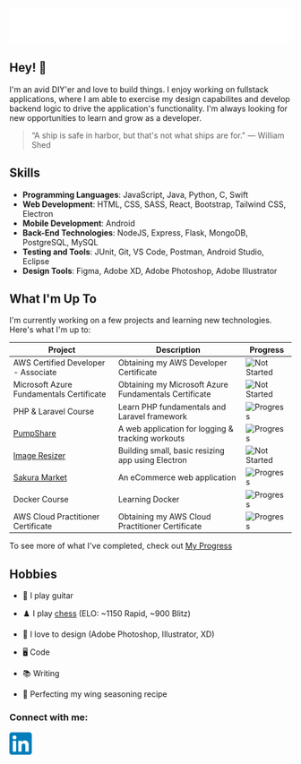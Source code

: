 <div align="center">
  <img src="git_headerGradient.svg"/>
</div>

## Hey! 👋

I'm an avid DIY'er and love to build things. I enjoy working on fullstack applications, where I am able to exercise my design capabilites and develop backend logic to drive the application's functionality. I'm always looking for new opportunities to learn and grow as a developer.

> “A ship is safe in harbor, but that's not what ships are for." — William Shed

## Skills

- **Programming Languages**: JavaScript, Java, Python, C, Swift
- **Web Development**: HTML, CSS, SASS, React, Bootstrap, Tailwind CSS, Electron
- **Mobile Development**: Android
- **Back-End Technologies**: NodeJS, Express, Flask, MongoDB, PostgreSQL, MySQL
- **Testing and Tools**: JUnit, Git, VS Code, Postman, Android Studio, Eclipse
- **Design Tools**: Figma, Adobe XD, Adobe Photoshop, Adobe Illustrator

## What I'm Up To

I'm currently working on a few projects and learning new technologies. Here's what I'm up to:

| Project                                                      | Description                                           | Progress                                                                |
| ------------------------------------------------------------ | ----------------------------------------------------- | ----------------------------------------------------------------------- |
| AWS Certified Developer - Associate                          | Obtaining my AWS Developer Certificate                | ![Not Started](https://img.shields.io/badge/not%20started-5A5A5A)       |
| Microsoft Azure Fundamentals Certificate                     | Obtaining my Microsoft Azure Fundamentals Certificate | ![Not Started](https://img.shields.io/badge/not%20started-5A5A5A)       |
| PHP & Laravel Course                                         | Learn PHP fundamentals and Laravel framework          | ![Progress](https://progress-bar.dev/40/?scale=100&width=150&suffix=%)  |
| [PumpShare](https://github.com/lukesnc/pumpshare)            | A web application for logging & tracking workouts     | ![Progress](https://progress-bar.dev/69/?scale=100&width=150&suffix=%)  |
| [Image Resizer](https://github.com/fredschuck/image-resizer) | Building small, basic resizing app using Electron     | ![Not Started](https://img.shields.io/badge/done-0277A3)                |
| [Sakura Market](https://github.com/fredschuck/sakura-market) | An eCommerce web application                          | ![Progress](https://progress-bar.dev/100/?scale=100&width=150&suffix=%) |
| Docker Course                                                | Learning Docker                                       | ![Progress](https://progress-bar.dev/100/?scale=100&width=150&suffix=%) |
| AWS Cloud Practitioner Certificate                           | Obtaining my AWS Cloud Practitioner Certificate       | ![Progress](https://progress-bar.dev/100/?scale=100&width=150&suffix=%) |

To see more of what I've completed, check out [My Progress](./Progress.md)

<!-- > To learn more about what I've already worked on, check out my [progress tracker](). -->

## Hobbies

- 🎸 I play guitar

- ♟️ I play [chess](https://www.chess.com/member/fredschuck) (ELO: ~1150 Rapid, ~900 Blitz)

- 🎨 I love to design (Adobe Photoshop, Illustrator, XD)

- 🖥️ Code

- 📚 Writing

- 🍗 Perfecting my wing seasoning recipe

<h3 align="left">Connect with me:</h3>
<p align="left">
<a href="https://linkedin.com/in/fredschuck" target="blank">
 <img src="LinkedIn_icon.svg" width="40"/>
 </a>
</p>

<!-- <div align="center">
  <br><br>
  <img src="honest-work.jpg" width="40%" />
</div> -->
